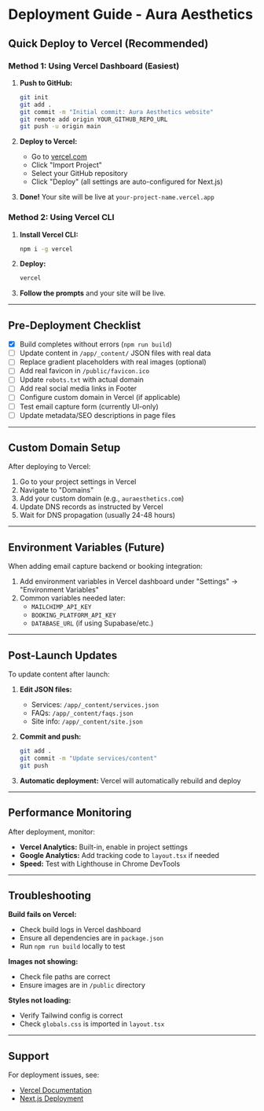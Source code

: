 # Deployment Guide - Aura Aesthetics

## Quick Deploy to Vercel (Recommended)

### Method 1: Using Vercel Dashboard (Easiest)

1. **Push to GitHub:**
   ```bash
   git init
   git add .
   git commit -m "Initial commit: Aura Aesthetics website"
   git remote add origin YOUR_GITHUB_REPO_URL
   git push -u origin main
   ```

2. **Deploy to Vercel:**
   - Go to [vercel.com](https://vercel.com)
   - Click "Import Project"
   - Select your GitHub repository
   - Click "Deploy" (all settings are auto-configured for Next.js)

3. **Done!** Your site will be live at `your-project-name.vercel.app`

### Method 2: Using Vercel CLI

1. **Install Vercel CLI:**
   ```bash
   npm i -g vercel
   ```

2. **Deploy:**
   ```bash
   vercel
   ```

3. **Follow the prompts** and your site will be live.

---

## Pre-Deployment Checklist

- [x] Build completes without errors (`npm run build`)
- [ ] Update content in `/app/_content/` JSON files with real data
- [ ] Replace gradient placeholders with real images (optional)
- [ ] Add real favicon in `/public/favicon.ico`
- [ ] Update `robots.txt` with actual domain
- [ ] Add real social media links in Footer
- [ ] Configure custom domain in Vercel (if applicable)
- [ ] Test email capture form (currently UI-only)
- [ ] Update metadata/SEO descriptions in page files

---

## Custom Domain Setup

After deploying to Vercel:

1. Go to your project settings in Vercel
2. Navigate to "Domains"
3. Add your custom domain (e.g., `auraesthetics.com`)
4. Update DNS records as instructed by Vercel
5. Wait for DNS propagation (usually 24-48 hours)

---

## Environment Variables (Future)

When adding email capture backend or booking integration:

1. Add environment variables in Vercel dashboard under "Settings" → "Environment Variables"
2. Common variables needed later:
   - `MAILCHIMP_API_KEY`
   - `BOOKING_PLATFORM_API_KEY`
   - `DATABASE_URL` (if using Supabase/etc.)

---

## Post-Launch Updates

To update content after launch:

1. **Edit JSON files:**
   - Services: `/app/_content/services.json`
   - FAQs: `/app/_content/faqs.json`
   - Site info: `/app/_content/site.json`

2. **Commit and push:**
   ```bash
   git add .
   git commit -m "Update services/content"
   git push
   ```

3. **Automatic deployment:** Vercel will automatically rebuild and deploy

---

## Performance Monitoring

After deployment, monitor:
- **Vercel Analytics:** Built-in, enable in project settings
- **Google Analytics:** Add tracking code to `layout.tsx` if needed
- **Speed:** Test with Lighthouse in Chrome DevTools

---

## Troubleshooting

**Build fails on Vercel:**
- Check build logs in Vercel dashboard
- Ensure all dependencies are in `package.json`
- Run `npm run build` locally to test

**Images not showing:**
- Check file paths are correct
- Ensure images are in `/public` directory

**Styles not loading:**
- Verify Tailwind config is correct
- Check `globals.css` is imported in `layout.tsx`

---

## Support

For deployment issues, see:
- [Vercel Documentation](https://vercel.com/docs)
- [Next.js Deployment](https://nextjs.org/docs/deployment)

